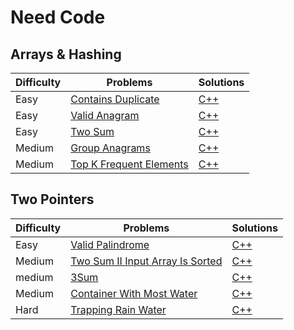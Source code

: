 # Need Code

## Arrays & Hashing

| Difficulty | Problems                         | Solutions                                  |
-------------|----------------------------------|--------------------------------------------|
| Easy       | [Contains Duplicate](https://neetcode.io/problems/duplicate-integer)          | [C++](https://github.com/Gor55555/Problems-Solutions/blob/main/NeetCode/Arrays%26Hashing/Contains_Duplicate/Contains_Duplicate/main.cpp) |
| Easy       | [Valid Anagram](https://neetcode.io/problems/is-anagram)                      | [C++](https://github.com/Gor55555/Problems-Solutions/blob/main/NeetCode/Arrays%26Hashing/Valid_Anagram/Valid_Anagram/main.cpp) |
| Easy       | [Two Sum](https://neetcode.io/problems/two-integer-sum)                       | [C++](https://github.com/Gor55555/Problems-Solutions/blob/main/NeetCode/Arrays%26Hashing/Two_Sum/Two_Sum/main.cpp) |
| Medium     | [Group Anagrams](https://neetcode.io/problems/anagram-groups)                 | [C++](https://github.com/Gor55555/Problems-Solutions/blob/main/NeetCode/Arrays%26Hashing/Group_Anagrams/Group_Anagrams/main.cpp) |
| Medium     | [Top K Frequent Elements](https://neetcode.io/problems/top-k-elements-in-list)| [C++](https://github.com/Gor55555/Problems-Solutions/blob/main/NeetCode/Arrays%26Hashing/Top_K_Frequent_Elements/Top_K_Frequent_Elements/main.cpp) |

## Two Pointers

| Difficulty | Problems                         | Solutions                                        |
-------------|----------------------------------|--------------------------------------------------|
| Easy       | [Valid Palindrome](https://neetcode.io/problems/is-palindrome)                      | [C++](https://github.com/Gor55555/Problems-Solutions/blob/main/NeetCode/TwoPointers/ValidPalindrome/ValidPalindrome/main.cpp) |
| Medium     | [Two Sum II Input Array Is Sorted](https://neetcode.io/problems/two-integer-sum-ii) | [C++]() |
| medium     | [3Sum ](https://neetcode.io/problems/three-integer-sum)                             | [C++]() |
| Medium     | [Container With Most Water](https://neetcode.io/problems/max-water-container)       | [C++]() |
| Hard       | [Trapping Rain Water](https://neetcode.io/problems/trapping-rain-water)             | [C++]() |
